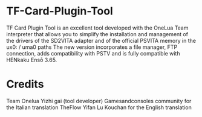 # TF-Card-Plugin-Tool
TF Card Plugin Tool is an excellent tool developed with the OneLua Team interpreter that allows you to simplify the installation and management of the drivers of the SD2VITA adapter and of the official PSVITA memory in the ux0: / uma0 paths
The new version incorporates a file manager, FTP connection, adds compatibility with PSTV and is fully compatible with HENkaku Ensō 3.65.
# Credits
Team Onelua
Yizhi gai (tool developer)
Gamesandconsoles community for the Italian translation
TheFlow
Yifan Lu
Kouchan for the English translation
